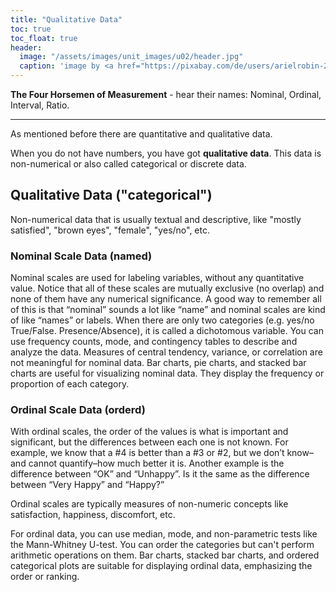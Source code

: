```yaml
---
title: "Qualitative Data"
toc: true
toc_float: true
header:
  image: "/assets/images/unit_images/u02/header.jpg"
  caption: 'image by <a href="https://pixabay.com/de/users/arielrobin-2483349/?utm_source=link-attribution&utm_medium=referral&utm_campaign=image&utm_content=1509707">Ariel</a> on <a href="https://pixabay.com/de//?utm_source=link-attribution&utm_medium=referral&utm_campaign=image&utm_content=1509707">Pixabay</a>'
---
```

**The Four Horsemen of Measurement** - hear their names: Nominal, Ordinal, Interval, Ratio.
<!--more-->
---

As mentioned before there are quantitative and qualitative data.

When you do not have numbers, you have got **qualitative data**. This data is non-numerical or also called categorical or discrete data.

## Qualitative Data ("categorical")
Non-numerical data that is usually textual and descriptive, like "mostly satisfied", "brown eyes", "female", "yes/no", etc.

### Nominal Scale Data (named)
Nominal scales are used for labeling variables, without any quantitative value. Notice that all of these scales are mutually exclusive (no overlap) and none of them have any numerical significance.  A good way to remember all of this is that “nominal” sounds a lot like “name” and nominal scales are kind of like “names” or labels. When there are only two categories (e.g. yes/no True/False. Presence/Absence), it is called a dichotomous variable.
You can use frequency counts, mode, and contingency tables to describe and analyze the data. Measures of central tendency, variance, or correlation are not meaningful for nominal data.
Bar charts, pie charts, and stacked bar charts are useful for visualizing nominal data. They display the frequency or proportion of each category.


### Ordinal Scale Data (orderd)
With ordinal scales, the order of the values is what is important and significant, but the differences between each one is not known. For example, we know that a #4 is better than a #3 or #2, but we don’t know–and cannot quantify–how much better it is. Another example is the difference between “OK” and “Unhappy”. Is it the same as the difference between “Very Happy” and “Happy?”

Ordinal scales are typically measures of non-numeric concepts like satisfaction, happiness, discomfort, etc.

For ordinal data, you can use median, mode, and non-parametric tests like the Mann-Whitney U-test. You can order the categories but can't perform arithmetic operations on them.
Bar charts, stacked bar charts, and ordered categorical plots are suitable for displaying ordinal data, emphasizing the order or ranking.


<!--
## Further reading

add some day
-->
